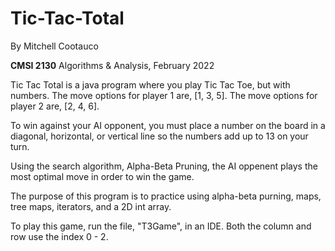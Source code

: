 # Tic-Tac-Total
By Mitchell Cootauco

**CMSI 2130** Algorithms & Analysis, February 2022

Tic Tac Total is a java program where you play Tic Tac Toe, but with numbers. The move options for player 1 are, [1, 3, 5]. The move options for player 2 are, [2, 4, 6]. 

To win against your AI opponent, you must place a number on the board in a diagonal, horizontal, or vertical line so the numbers add up to 13 on your turn.

Using the search algorithm, Alpha-Beta Pruning, the AI oppenent plays the most optimal move in order to win the game. 

The purpose of this program is to practice using alpha-beta purning, maps, tree maps, iterators, and a 2D int array.

To play this game, run the file, "T3Game", in an IDE. Both the column and row use the index 0 - 2.
